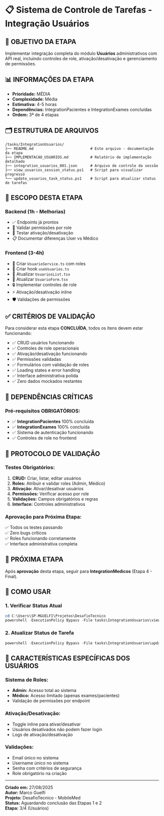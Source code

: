 # 📋 Sistema de Controle de Tarefas - Integração Usuários

## 🎯 **OBJETIVO DA ETAPA**
Implementar integração completa do módulo **Usuários** administrativos com API real, incluindo controles de role, ativação/desativação e gerenciamento de permissões.

## 📊 **INFORMAÇÕES DA ETAPA**
- **Prioridade:** MÉDIA
- **Complexidade:** Média 
- **Estimativa:** 4-5 horas
- **Dependências:** IntegrationPacientes e IntegrationExames concluídas
- **Ordem:** 3ª de 4 etapas

## 🗂️ **ESTRUTURA DE ARQUIVOS**

```
/tasks/IntegrationUsuarios/
├── README.md                          # Este arquivo - documentação da etapa
├── IMPLEMENTACAO_USUARIOS.md          # Relatório de implementação detalhado
├── integration_usuarios_001.json      # Arquivo de controle da sessão
├── view_usuarios_session_status.ps1   # Script para visualizar progresso
└── update_usuarios_task_status.ps1    # Script para atualizar status de tarefas
```

## 🎯 **ESCOPO DESTA ETAPA**

### **Backend (1h - Melhorias)**
- ✅ Endpoints já prontos
- 🔧 Validar permissões por role
- 🔧 Testar ativação/desativação
- 📋 Documentar diferenças User vs Médico

### **Frontend (3-4h)**
- 📁 Criar `UsuarioService.ts` com roles
- 🎣 Criar hook `useUsuarios.ts`
- 🔄 Atualizar `UsuariosList.tsx`
- 📝 Atualizar `UsuarioForm.tsx`
- 🔒 Implementar controles de role
- ⚡ Ativação/desativação inline
- 🛡️ Validações de permissões

## ✅ **CRITÉRIOS DE VALIDAÇÃO**

Para considerar esta etapa **CONCLUÍDA**, todos os itens devem estar funcionando:

- ✅ CRUD usuários funcionando
- ✅ Controles de role operacionais
- ✅ Ativação/desativação funcionando
- ✅ Permissões validadas
- ✅ Formulários com validação de roles
- ✅ Loading states e error handling
- ✅ Interface administrativa polida
- ✅ Zero dados mockados restantes

## 🔗 **DEPENDÊNCIAS CRÍTICAS**

### **Pré-requisitos OBRIGATÓRIOS:**
- ✅ **IntegrationPacientes** 100% concluída
- ✅ **IntegrationExames** 100% concluída
- ✅ Sistema de autenticação funcionando
- ✅ Controles de role no frontend

## 🚦 **PROTOCOLO DE VALIDAÇÃO**

### **Testes Obrigatórios:**
1. **CRUD:** Criar, listar, editar usuários
2. **Roles:** Atribuir e validar roles (Admin, Médico)
3. **Ativação:** Ativar/desativar usuários
4. **Permissões:** Verificar acesso por role
5. **Validações:** Campos obrigatórios e regras
6. **Interface:** Controles administrativos

### **Aprovação para Próxima Etapa:**
✅ Todos os testes passando  
✅ Zero bugs críticos  
✅ Roles funcionando corretamente  
✅ Interface administrativa completa  

## 🔄 **PRÓXIMA ETAPA**
Após **aprovação** desta etapa, seguir para **IntegrationMedicos** (Etapa 4 - Final).

## 📝 **COMO USAR**

### **1. Verificar Status Atual**
```powershell
cd C:\Users\SP-MGUELFI\Projetos\DesafioTecnico
powershell -ExecutionPolicy Bypass -File tasks\IntegrationUsuarios\view_usuarios_session_status.ps1
```

### **2. Atualizar Status de Tarefa**
```powershell
powershell -ExecutionPolicy Bypass -File tasks\IntegrationUsuarios\update_usuarios_task_status.ps1 -TaskId "task_id" -Status "COMPLETE" -Notes "Descrição"
```

## 🎯 **CARACTERÍSTICAS ESPECÍFICAS DOS USUÁRIOS**

### **Sistema de Roles:**
- **Admin:** Acesso total ao sistema
- **Médico:** Acesso limitado (apenas exames/pacientes)
- Validação de permissões por endpoint

### **Ativação/Desativação:**
- Toggle inline para ativar/desativar
- Usuários desativados não podem fazer login
- Logs de ativação/desativação

### **Validações:**
- Email único no sistema
- Username único no sistema
- Senha com critérios de segurança
- Role obrigatório na criação

---

**Criado em:** 27/08/2025  
**Autor:** Marco Guelfi  
**Projeto:** DesafioTecnico - MobileMed  
**Status:** Aguardando conclusão das Etapas 1 e 2  
**Etapa:** 3/4 (Usuários)